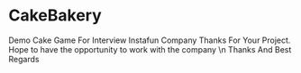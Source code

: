 # CakeBakery
Demo Cake Game For Interview Instafun Company
Thanks For Your Project. Hope to have the opportunity to work with the company \n
Thanks And Best Regards
